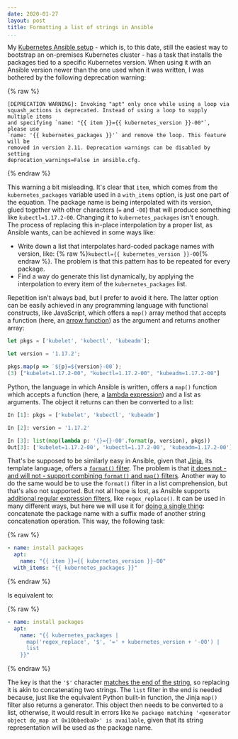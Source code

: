 ```yaml
---
date: 2020-01-27
layout: post
title: Formatting a list of strings in Ansible
...
```


My [Kubernetes Ansible setup][ansible-k8s] - which is, to this date, still the easiest way to bootstrap an on-premises Kubernetes cluster - has a task that installs the packages tied to a specific Kubernetes version. When using it with an Ansible version newer than the one used when it was written, I was bothered by the following deprecation warning:

{% raw %}
```
[DEPRECATION WARNING]: Invoking "apt" only once while using a loop via
squash_actions is deprecated. Instead of using a loop to supply multiple items
and specifying `name: "{{ item }}={{ kubernetes_version }}-00"`, please use
`name: '{{ kubernetes_packages }}'` and remove the loop. This feature will be
removed in version 2.11. Deprecation warnings can be disabled by setting
deprecation_warnings=False in ansible.cfg.
```
{% endraw %}

This warning a bit misleading. It's clear that `item`, which comes from the `kubernetes_packages` variable used in a `with_items` option, is just one part of the equation. The package name is being interpolated with its version, glued together with other characters (`=` and `-00`) that will produce something like `kubectl=1.17.2-00`. Changing it to `kubernetes_packages` isn't enough. The process of replacing this in-place interpolation by a proper list, as Ansible wants, can be achieved in some ways like:

- Write down a list that interpolates hard-coded package names with version, like: {% raw %}``kubectl={{ kubernetes_version }}-00``{% endraw %}. The problem is that this pattern has to be repeated for every package.
- Find a way do generate this list dynamically, by applying the interpolation to every item of the `kubernetes_packages` list.

Repetition isn't always bad, but I prefer to avoid it here. The latter option can be easily achieved in any programming language with functional constructs, like JavaScript, which offers a `map()` array method that accepts a function (here, an [arrow function][arrow-functions]) as the argument and returns another array:

```javascript
let pkgs = ['kubelet', 'kubectl', 'kubeadm'];

let version = '1.17.2';

pkgs.map(p => `${p}=${version}-00`);
(3) ["kubelet=1.17.2-00", "kubectl=1.17.2-00", "kubeadm=1.17.2-00"]
```

Python, the language in which Ansible is written, offers a `map()` function which accepts a function (here, a [lambda expression][lambda]) and a list as arguments. The object it returns can then be converted to a list:

```python
In [1]: pkgs = ['kubelet', 'kubectl', 'kubeadm']

In [2]: version = '1.17.2'

In [3]: list(map(lambda p: '{}={}-00'.format(p, version), pkgs))
Out[3]: ['kubelet=1.17.2-00', 'kubectl=1.17.2-00', 'kubeadm=1.17.2-00']
```

That's be supposed to be similarly easy in Ansible, given that [Jinja][jinja], its template language, offers a [`format()` filter][jinja-format]. The problem is that [it does not - and will not - support combining `format()` and `map()` filters][jinja-issue]. Another way to do the same would be to use the `format()` filter in a list comprehension, but that's also not supported. But not all hope is lost, as Ansible supports [additional regular expression filters][ansible-regex], like `regex_replace()`. It can be used in many different ways, but here we will use it for [doing a single thing][map-concat]: concatenate the package name with a suffix made of another string concatenation operation. This way, the following task:

{% raw %}
```yaml
- name: install packages
  apt:
    name: "{{ item }}={{ kubernetes_version }}-00"
  with_items: "{{ kubernetes_packages }}"
```
{% endraw %}

Is equivalent to:

{% raw %}
```yaml
- name: install packages
  apt:
    name: "{{ kubernetes_packages |
      map('regex_replace', '$', '=' + kubernetes_version + '-00') |
      list
    }}"
```
{% endraw %}

The key is that the `'$'` character [matches the end of the string][regex], so replacing it is akin to concatenating two strings. The `list` filter in the end is needed because, just like the equivalent Python built-in function, the Jinja `map()` filter also returns a generator. This object then needs to be converted to a list, otherwise, it would result in errors like `No package matching '<generator object do_map at 0x10bbedba0>' is available`, given that its string representation will be used as the package name.


[ansible-k8s]: https://github.com/myhro/ansible-k8s
[ansible-regex]: https://docs.ansible.com/ansible/latest/user_guide/playbooks_filters.html#regular-expression-filters
[arrow-functions]: https://developer.mozilla.org/en-US/docs/Web/JavaScript/Reference/Functions/Arrow_functions
[jinja-format]: https://jinja.palletsprojects.com/en/2.10.x/templates/#format
[jinja-issue]: https://github.com/pallets/jinja/issues/545
[jinja]: https://jinja.palletsprojects.com/
[lambda]: https://docs.python.org/3/tutorial/controlflow.html#lambda-expressions
[map-concat]: https://stackoverflow.com/q/49697899
[regex]: https://en.wikipedia.org/wiki/Regular_expression#POSIX_basic_and_extended
